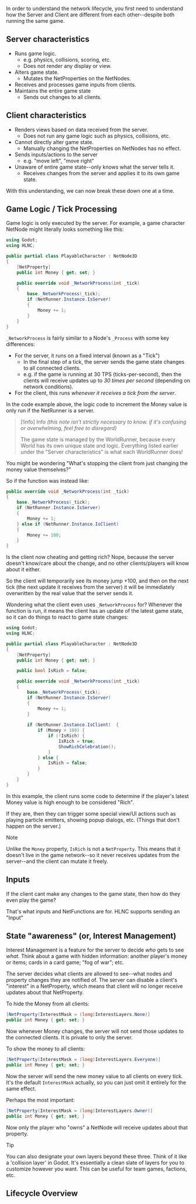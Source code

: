 In order to understand the network lifecycle, you first need to understand how the Server and Client are different from each other--despite both running the same game.
## Server characteristics
* Runs game logic.
	* e.g. physics, collisions, scoring, etc.
	* Does not render any display or view.
* Alters game state.
	* Mutates the NetProperties on the NetNodes.
* Receives and processes game inputs from clients.
* Maintains the entire game state
	* Sends out changes to all clients.

## Client characteristics
* Renders views based on data received from the server.
	* Does not run any game logic such as physics, collisions, etc.
* Cannot directly alter game state.
	* Manually changing the NetProperties on NetNodes has no effect.
* Sends inputs/actions to the server
	* e.g. "move left", "move right"
* Unaware of entire game state--only knows what the server tells it.
	* Receives changes from the server and applies it to its own game state.


With this understanding, we can now break these down one at a time.
## Game Logic / Tick Processing

Game logic is only executed by the server. For example, a game character NetNode might literally looks something like this:

```cs
using Godot;
using HLNC;

public partial class PlayableCharacter : NetNode3D
{
	[NetProperty]
	public int Money { get; set; }

	public override void _NetworkProcess(int _tick)
	{
		base._NetworkProcess(_tick);
		if (NetRunner.Instance.IsServer)
		{
			Money += 1;
		}
	}
}
```

`_NetworkProcess` is fairly similar to a Node's `_Process` with some key differences:
* For the server, it runs on a fixed interval (known as a "Tick")
	* In the final step of a tick, the server sends the game state changes to all connected clients.
	* e.g. if the game is running at 30 TPS (ticks-per-second), then the clients will receive updates up to *30 times per second* (depending on network conditions).
* For the client, this runs _whenever it receives a tick from the server_.

In the code example above, the logic code to increment the Money value is only run if the NetRunner is a server.

>[!info] Info
>_(this note isn't strictly necessary to know. if it's confusing or overwhelming, feel free to disregard)_
>
>The game state is managed by the WorldRunner, because every World has its own unique state and logic. Everything listed earlier under the "Server characteristics" is what each WorldRunner does!

You might be wondering "What's stopping the client from just changing the money value themselves?"

So if the function was instead like:
```cs
public override void _NetworkProcess(int _tick)
{
	base._NetworkProcess(_tick);
	if (NetRunner.Instance.IsServer)
	{
		Money += 1;
	} else if (NetRunner.Instance.IsClient)
	{
		Money += 100;
	}
}
```

Is the client now cheating and getting rich? Nope, because the server doesn't know/care about the change, and no other clients/players will know about it either.

So the client will temporarily see its money jump +100, and then on the next tick (the next update it receives from the server) it will be immediately overwritten by the real value that the server sends it.

Wondering what the client even uses `_NetworkProcess` for? Whenever the function is run, it means the client has an update of the latest game state, so it can do things to react to game state changes:

```cs
using Godot;
using HLNC;

public partial class PlayableCharacter : NetNode3D
{
	[NetProperty]
	public int Money { get; set; }

	public bool IsRich = false;

	public override void _NetworkProcess(int _tick)
	{
		base._NetworkProcess(_tick);
		if (NetRunner.Instance.IsServer)
		{
			Money += 1;
		}
		
		if (NetRunner.Instance.IsClient)  {
			if (Money > 100) {
				if (!IsRich) {
					IsRich = true;
					ShowRichCelebration();
				} 
			} else {
				IsRich = false;
			}
		}
	}
}
```

In this example, the client runs some code to determine if the player's latest Money value is high enough to be considered "Rich".

If they are, then they can trigger some special view/UI actions such as playing particle emitters, showing popup dialogs, etc. (Things that don't happen on the server.)

>[!Note]
 Unlike the `Money` property, `IsRich` is not a `NetProperty`. This means that it doesn't live in the game network--so it never receives updates from the server--and the client can mutate it freely.

## Inputs
If the client cant make any changes to the game state, then how do they even play the game?

That's what inputs and NetFunctions are for. HLNC supports sending an "Input"
## State "awareness" (or, Interest Management)
Interest Management is a feature for the server to decide _who_ gets to see _what._ Think about a game with hidden information: another player's money or items; cards in a card game; "fog of war"; etc.

The server decides what clients are allowed to see--what nodes and property changes they are notified of. The server can disable a client's "interest" in a NetProperty, which means that client will no longer receive updates about that NetProperty.

To hide the Money from all clients:
```cs
[NetProperty(InterestMask = (long)InterestLayers.None)]
public int Money { get; set; }
```

Now whenever Money changes, the server will not send those updates to the connected clients. It is private to only the server.

To show the money to all clients:
```cs
[NetProperty(InterestMask = (long)InterestLayers.Everyone)]
public int Money { get; set; }
```

Now the server will send the new money value to all clients on every tick. It's the default `InterestMask` actually, so you can just omit it entirely for the same effect.

Perhaps the most important:
```cs
[NetProperty(InterestMask = (long)InterestLayers.Owner)]
public int Money { get; set; }
```

Now only the player who "owns" a NetNode will receive updates about that property.

>[!tip]
>You can also designate your own layers beyond these three. Think of it like a 'collision layer' in Godot. It's essentially a clean slate of layers for you to customize however you want. This can be useful for team games, factions, etc.

## Lifecycle Overview